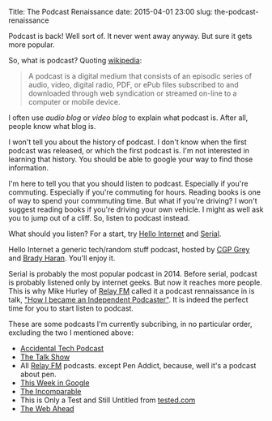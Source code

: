Title: The Podcast Renaissance
date: 2015-04-01 23:00
slug: the-podcast-renaissance

Podcast is back! Well sort of. It never went away anyway. But sure it gets more
popular.

So, what is podcast? Quoting [wikipedia][podcastwikipedia]:

> A podcast is a digital medium that consists of an episodic series of audio,
> video, digital radio, PDF, or ePub files subscribed to and downloaded through
> web syndication or streamed on-line to a computer or mobile device.

I often use _audio blog_ or _video blog_ to explain what podcast is. After all,
people know what blog is.

I won't tell you about the history of podcast.
I don't know when the first podcast was released, or which the first podcast is.
I'm not interested in learning that history. You should be able to google your way
to find those information.

I'm here to tell you that you should listen to podcast. Especially if you're
commuting. Especially if you're commuting for hours. Reading books is one of
way to spend your commmuting time. But what if you're driving? I won't suggest
reading books if you're driving your own vehicle. I might as well ask you to
jump out of a cliff. So, listen to podcast instead.

What should you listen? For a start, try [Hello Internet][hifm] and [Serial][serialpodcast].

Hello Internet a generic tech/random stuff podcast,
hosted by [CGP Grey][cgpgrey] and [Brady Haran][bradyharan]. You'll enjoy it.

Serial is probably the most popular podcast in 2014. Before serial, podcast is
probably listened only by internet geeks. But now it reaches more people.
This is why Mike Hurley of [Relay FM][relayfm] called it a podcast rennaissance
in is talk, ["How I became an Independent Podcaster"][hibaip]. It is indeed
the perfect time for you to start listen to podcast.

These are some podcasts I'm currently subcribing, in no particular order,
excluding the two I mentioned above:

- [Accidental Tech Podcast][atpfm]
- [The Talk Show][thetalkshow]
- All [Relay FM][relayfm] podcasts. except Pen Addict, because, well it's a podcast about pen.
- [This Week in Google](http://twit.tv/show/this-week-in-google)
- [The Incomparable](https://www.theincomparable.com/theincomparable/)
- This is Only a Test and Still Untitled from [tested.com](http://www.tested.com/podcast/)
- [The Web Ahead](http://thewebahead.net/)

[hibaip]: https://itunes.apple.com/id/podcast/how-i-became-independent-podcaster/id975601115
[relayfm]: http://www.relay.fm/
[hifm]: http://www.hellointernet.fm/
[atpfm]: http://atp.fm/
[cgpgrey]: http://www.cgpgrey.com/
[serialpodcast]: http://serialpodcast.org/
[podcastwikipedia]: https://en.wikipedia.org/wiki/Podcast
[bradyharan]: http://www.bradyharan.com/
[thetalkshow]: http://daringfireball.net/thetalkshow/
